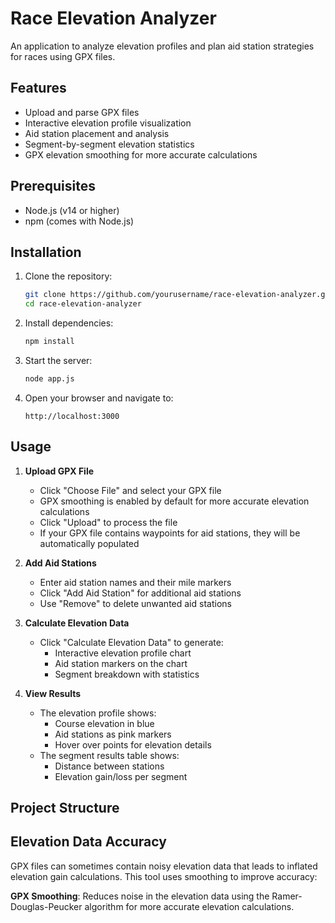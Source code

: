 # Race Elevation Analyzer

An application to analyze elevation profiles and plan aid station strategies for races using GPX files.

## Features

- Upload and parse GPX files
- Interactive elevation profile visualization
- Aid station placement and analysis
- Segment-by-segment elevation statistics
- GPX elevation smoothing for more accurate calculations

## Prerequisites

- Node.js (v14 or higher)
- npm (comes with Node.js)

## Installation

1. Clone the repository:
   ```bash
   git clone https://github.com/yourusername/race-elevation-analyzer.git
   cd race-elevation-analyzer
   ```

2. Install dependencies:
   ```bash
   npm install
   ```

3. Start the server:
   ```bash
   node app.js
   ```

4. Open your browser and navigate to:
   ```
   http://localhost:3000
   ```

## Usage

1. **Upload GPX File**
   - Click "Choose File" and select your GPX file
   - GPX smoothing is enabled by default for more accurate elevation calculations
   - Click "Upload" to process the file
   - If your GPX file contains waypoints for aid stations, they will be automatically populated

2. **Add Aid Stations**
   - Enter aid station names and their mile markers
   - Click "Add Aid Station" for additional aid stations
   - Use "Remove" to delete unwanted aid stations

3. **Calculate Elevation Data**
   - Click "Calculate Elevation Data" to generate:
     - Interactive elevation profile chart
     - Aid station markers on the chart
     - Segment breakdown with statistics

4. **View Results**
   - The elevation profile shows:
     - Course elevation in blue
     - Aid stations as pink markers
     - Hover over points for elevation details
   - The segment results table shows:
     - Distance between stations
     - Elevation gain/loss per segment

## Project Structure 

## Elevation Data Accuracy

GPX files can sometimes contain noisy elevation data that leads to inflated elevation gain calculations. This tool uses smoothing to improve accuracy:

**GPX Smoothing**: Reduces noise in the elevation data using the Ramer-Douglas-Peucker algorithm for more accurate elevation calculations. 
